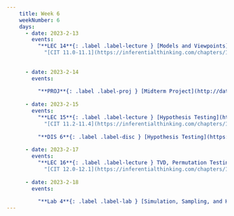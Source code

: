 ```yaml
---
    title: Week 6
    weekNumber: 6
    days:
      - date: 2023-2-13
        events:
          "**LEC 14**{: .label .label-lecture } [Models and Viewpoints](http://datahub.ucsd.edu/user-redirect/git-sync?repo=https://github.com/dsc-courses/dsc10-2023-wi&subPath=lectures/lec14/lec14.ipynb) [✏️](resources/lectures/lec14/lec14.html) [Watch 🎥](https://podcast.ucsd.edu/watch/wi23/dsc10_d00/15/kaltura)":
            "[CIT 11.0-11.1](https://inferentialthinking.com/chapters/11/Testing_Hypotheses.html)"
                
          
      - date: 2023-2-14
        events:
          
          "**PROJ**{: .label .label-proj } [Midterm Project](http://datahub.ucsd.edu/user-redirect/git-sync?repo=https://github.com/dsc-courses/dsc10-2023-wi&subPath=projects/midterm_project/midterm_project.ipynb)":
          
      - date: 2023-2-15
        events:
          "**LEC 15**{: .label .label-lecture } [Hypothesis Testing](http://datahub.ucsd.edu/user-redirect/git-sync?repo=https://github.com/dsc-courses/dsc10-2023-wi&subPath=lectures/lec15/lec15.ipynb) [✏️](resources/lectures/lec15/lec15.html) [Watch 🎥](https://podcast.ucsd.edu/watch/wi23/dsc10_d00/16/kaltura)":
            "[CIT 11.2-11.4](https://inferentialthinking.com/chapters/11/2/Multiple_Categories.html)"
          
          "**DIS 6**{: .label .label-disc } [Hypothesis Testing](https://practice.dsc10.com/disc06/index.html)":
                
      - date: 2023-2-17
        events:
          "**LEC 16**{: .label .label-lecture } TVD, Permutation Testing":
            "[CIT 12.0-12.1](https://inferentialthinking.com/chapters/12/Comparing_Two_Samples.html)"
                
      - date: 2023-2-18
        events:
          
          "**Lab 4**{: .label .label-lab } [Simulation, Sampling, and Hypothesis Testing](http://datahub.ucsd.edu/user-redirect/git-sync?repo=https://github.com/dsc-courses/dsc10-2023-wi&subPath=labs/lab04/lab04.ipynb)":
---
```

